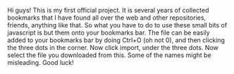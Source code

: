Hi guys! 
This is my first official project. It is several years of collected bookmarks that I have found all over the web and other repositories, friends, anything like that. 
So what you have to do to use these small bits of javascript is but them onto your bookmarks bar.
The file can be easily added to your bookmarks bar by doing Ctrl+O (oh not 0), and then clicking the three dots in the corner.
Now click import, under the three dots.
Now select the file you downloaded from this. 
Some of the names might be misleading. Good luck!
